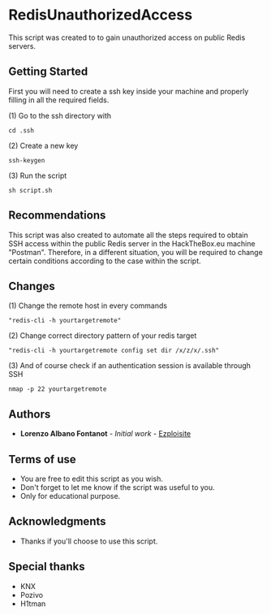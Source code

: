 # RedisUnauthorizedAccess


This script was created to to gain unauthorized access on public Redis servers. 


## Getting Started

First you will need to create a ssh key inside your machine and properly filling in all the required fields.




(1) Go to the ssh directory with 
```
cd .ssh 
```
(2) Create a new key 
```
ssh-keygen
```
(3) Run the script
```
sh script.sh
```

## Recommendations

This script was also created to automate all the steps required to obtain SSH access within the public Redis server in the HackTheBox.eu machine "Postman". Therefore, in a different situation, you will be required to change certain conditions according to the case within the script.


## Changes

(1) Change the remote host in every commands 
```
"redis-cli -h yourtargetremote" 
```
(2) Change correct directory pattern of your redis target
```
"redis-cli -h yourtargetremote config set dir /x/z/x/.ssh"
```
(3) And of course check if an authentication session is available through SSH
```
nmap -p 22 yourtargetremote
```
## Authors

* **Lorenzo Albano Fontanot** - *Initial work* - [Ezploisite](https://github.com/Ezploisite)


## Terms of use

* You are free to edit this script as you wish.
* Don't forget to let me know if the script was useful to you.
* Only for educational purpose.

## Acknowledgments

* Thanks if you'll choose to use this script.

## Special thanks

* KNX 
* Pozivo
* H1tman










